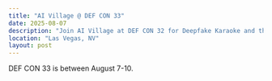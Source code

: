 ```yaml
---
title: "AI Village @ DEF CON 33"
date: 2025-08-07
description: "Join AI Village at DEF CON 32 for Deepfake Karaoke and the Generative Red Teaming 3 Challenge."
location: "Las Vegas, NV"
layout: post
---
```


DEF CON 33 is between August 7-10.